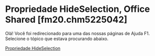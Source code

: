 
# Propriedade HideSelection, Office Shared [fm20.chm5225042]

Olá! Você foi redirecionado para uma das nossas páginas de Ajuda F1. Selecione o tópico que estava procurando abaixo.

[Propriedade HideSelection](http://msdn.microsoft.com/library/fe840b76-7f50-8801-642f-3cce6707bb62%28Office.15%29.aspx)

